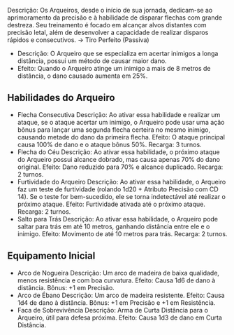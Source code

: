 Descrição:
Os Arqueiros, desde o início de sua jornada, dedicam-se ao aprimoramento da precisão e à habilidade de disparar flechas com grande destreza. Seu treinamento é focado em alcançar alvos distantes com precisão letal, além de desenvolver a capacidade de realizar disparos rápidos e consecutivos.
-> Tiro Perfeito (Passiva)
- Descrição: O Arqueiro que se especializa em acertar inimigos a longa distância, possui um método de causar maior dano.
- Efeito: Quando o Arqueiro atinge um inimigo a mais de 8 metros de distância, o dano causado aumenta em 25%.
## Habilidades do Arqueiro
- Flecha Consecutiva
	Descrição: Ao ativar essa habilidade e realizar um ataque, se o ataque acertar um inimigo, o Arqueiro pode usar uma ação bônus para lançar uma segunda flecha certeira no mesmo inimigo, causando metade do dano da primeira flecha.
	Efeito: O ataque principal causa 100% de dano e o ataque bônus 50%.
	Recarga: 3 turnos.
- Flecha do Céu
	Descrição: Ao ativar essa habilidade, o próximo ataque do Arqueiro possui alcance dobrado, mas causa apenas 70% do dano original.
	Efeito: Dano reduzido para 70% e alcance duplicado.
	Recarga: 2 turnos.
- Furtividade do Arqueiro
	Descrição: Ao ativar essa habilidade, o Arqueiro faz um teste de furtividade (rolando 1d20 + Atributo Precisão com CD 14). Se o teste for bem-sucedido, ele se torna indetectável até realizar o próximo ataque.
	Efeito: Furtividade ativada até o próximo ataque.
	Recarga: 2 turnos.
- Salto para Trás
	Descrição: Ao ativar essa habilidade, o Arqueiro pode saltar para trás em até 10 metros, ganhando distância entre ele e o inimigo.
	Efeito: Movimento de até 10 metros para trás.
	Recarga: 2 turnos.
## Equipamento Inicial
- Arco de Nogueira
	Descrição: Um arco de madeira de baixa qualidade, menos resistência e com boa curvatura.
	Efeito: Causa 1d6 de dano à distância.
	Bônus: +1 em Precisão.
- Arco de Ébano
	Descrição: Um arco de madeira resistente.
	Efeito: Causa 1d4 de dano à distância.
	Bônus: +1 em Precisão e +1 em Resistência.
- Faca de Sobrevivência
	Descrição: Arma de Curta Distância para o Arqueiro, útil para defesa próxima.
	Efeito: Causa 1d3 de dano em Curta Distância.
